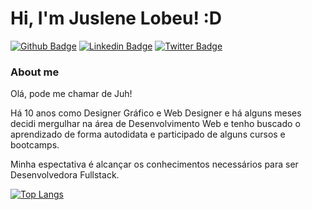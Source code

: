 # Hi, I'm Juslene Lobeu! :D

[![Github Badge](https://img.shields.io/badge/-Github-000?style=flat-square&logo=Github&logoColor=white&link=https://github.com/juslenelobeu)](https://github.com/juslenelobeu)
[![Linkedin Badge](https://img.shields.io/badge/-LinkedIn-blue?style=flat-square&logo=Linkedin&logoColor=white&link=https://www.linkedin.com/in/juslenelobeu/)](https://www.linkedin.com/in/juslenelobeu/)
[![Twitter Badge](https://img.shields.io/badge/-Twitter-1ca0f1?style=flat-square&labelColor=1ca0f1&logo=twitter&logoColor=white&link=https://twitter.com/JusleneLobeu)](https://twitter.com/JusleneLobeu)

### About me
Olá, pode me chamar de Juh!

Há 10 anos como Designer Gráfico e Web Designer e há alguns meses decidi mergulhar na área de Desenvolvimento Web e tenho buscado o aprendizado de forma autodidata e participado de alguns cursos e bootcamps.

Minha espectativa é alcançar os conhecimentos necessários para ser Desenvolvedora Fullstack.

[![Top Langs](https://github-readme-stats.vercel.app/api/top-langs/?username=juslenelobeu&layout=compact)](https://github.com/juslenelobeu/github-readme-stats)
